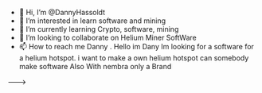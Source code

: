 - 👋 Hi, I’m @DannyHassoldt
- 👀 I’m interested in learn software and mining
- 🌱 I’m currently learning Crypto, software, mining 
- 💞️ I’m looking to collaborate on Helium Miner SoftWare 
- 📫 How to reach me Danny .
Hello im Dany Im looking for a software for a helium hotspot. i want to make a own helium hotspot 
can somebody make software Also With nembra only a Brand 

--->
